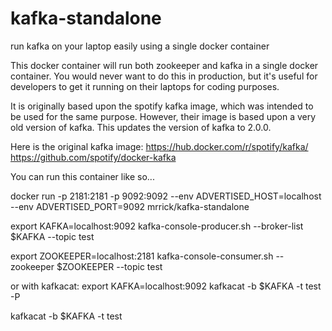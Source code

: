 # kafka-standalone
run kafka on your laptop easily using a single docker container


This docker container will run both zookeeper and kafka in a single docker container.  You would never want to do this in production, but it's useful for developers to get it running on their laptops for coding purposes.

It is originally based upon the spotify kafka image, which was intended to be used for the same purpose.  However, their image is based upon a very old version of kafka.  This updates the version of kafka to 2.0.0.

Here is the original kafka image:
https://hub.docker.com/r/spotify/kafka/
https://github.com/spotify/docker-kafka

You can run this container like so...

docker run -p 2181:2181 -p 9092:9092 --env ADVERTISED_HOST=localhost --env ADVERTISED_PORT=9092 mrrick/kafka-standalone

export KAFKA=localhost:9092
kafka-console-producer.sh --broker-list $KAFKA --topic test

export ZOOKEEPER=localhost:2181
kafka-console-consumer.sh --zookeeper $ZOOKEEPER --topic test

or with kafkacat:
export KAFKA=localhost:9092
kafkacat -b $KAFKA -t test -P

kafkacat -b $KAFKA -t test
